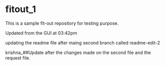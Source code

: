 # fitout_1
This is a sample fit-out repository for testing purpose.

Updated from the GUI at 03:42pm

updating the readme file after maing second branch called readme-edit-2

krishna_##Update after the changes made on the second file and the request file.
